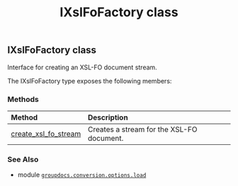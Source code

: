 ﻿---
title: IXslFoFactory class
second_title: GroupDocs.Conversion for Python via .NET API References
description: 
type: docs
weight: 260
url: /python-net/groupdocs.conversion.options.load/ixslfofactory/
is_root: false
---

## IXslFoFactory class

Interface for creating an XSL-FO document stream.



The IXslFoFactory type exposes the following members:

### Methods
| Method | Description |
| :- | :- |
| [create_xsl_fo_stream](/conversion/python-net/groupdocs.conversion.options.load/ixslfofactory/create_xsl_fo_stream/#) | Creates a stream for the XSL-FO document. |



### See Also
* module [`groupdocs.conversion.options.load`](..)

